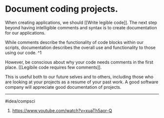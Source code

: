 # Document coding projects.
When creating applications, we should [[Write legible code]]. The next step beyond having intelligible comments and syntax is to create documentation for our applications. 

While comments describe the functionality of code blocks within our scripts, documentation describes the overall use and functionality to those using our code. ^1

However, be conscious about why your code needs comments in the first place. [[Legibile code requires few comments]].

This is useful both to our future selves and to others, including those who are looking at your projects as a resume of your past work. A good software company will appreciate good documentation of projects. 

---
#idea/compsci 

1. https://www.youtube.com/watch?v=xuaTh5aor-Q